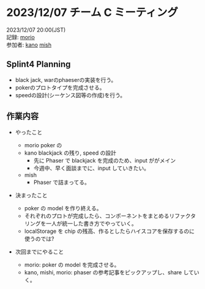 # 2023/12/07 チーム C ミーティング

2023/12/07 20:00(JST) <br>
記録: [morio](https://github.com/m0rio0818) <br>
参加者: [kano](https://github.com/SouthernMinami) [mish](https://github.com/daxchx)

## Splint4 Planning
* black jack, warのphaeserの実装を行う。
* pokerのプロトタイプを完成させる。
* speedの設計(シーケンス図等の作成)を行う。

## 作業内容

-   やったこと

    -   morio poker の
    -   kano blackjack の残り, speed の設計
        -   先に Phaser で blackjack を完成のため、input ががメイン
        -   今週中、早く面談までに、input していきたい。
    -   mish
        -   Phaser で詰まってる。

-   決まったこと

    -   poker の model を作り終える。
    -   それぞれのプロトが完成したら、コンポーネントをまとめるリファクタリングを一人が統一した書き方でやっていく。
    -   localStorage を chip の残高、作るとしたらハイスコアを保存するのに使うのでは?

-   次回までにやること
    -   morio: poker の model を完成させる。
    -   kano, mishi, morio: phaser の参考記事をピックアップし、share していく。
